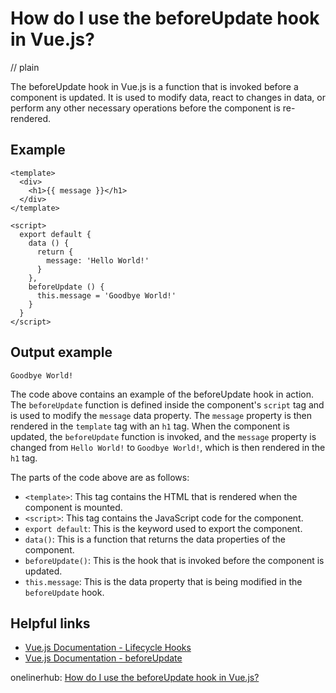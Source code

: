 # How do I use the beforeUpdate hook in Vue.js?
// plain

The beforeUpdate hook in Vue.js is a function that is invoked before a component is updated. It is used to modify data, react to changes in data, or perform any other necessary operations before the component is re-rendered.

## Example

```
<template>
  <div>
    <h1>{{ message }}</h1>
  </div>
</template>

<script>
  export default {
    data () {
      return {
        message: 'Hello World!'
      }
    },
    beforeUpdate () {
      this.message = 'Goodbye World!'
    }
  }
</script>
```

## Output example

```
Goodbye World!
```

The code above contains an example of the beforeUpdate hook in action. The `beforeUpdate` function is defined inside the component's `script` tag and is used to modify the `message` data property. The `message` property is then rendered in the `template` tag with an `h1` tag. When the component is updated, the `beforeUpdate` function is invoked, and the `message` property is changed from `Hello World!` to `Goodbye World!`, which is then rendered in the `h1` tag.

The parts of the code above are as follows:
- `<template>`: This tag contains the HTML that is rendered when the component is mounted.
- `<script>`: This tag contains the JavaScript code for the component.
- `export default`: This is the keyword used to export the component.
- `data()`: This is a function that returns the data properties of the component.
- `beforeUpdate()`: This is the hook that is invoked before the component is updated.
- `this.message`: This is the data property that is being modified in the `beforeUpdate` hook.

## Helpful links
- [Vue.js Documentation - Lifecycle Hooks](https://vuejs.org/v2/guide/instance.html#Lifecycle-Diagram)
- [Vue.js Documentation - beforeUpdate](https://vuejs.org/v2/api/#beforeUpdate)

onelinerhub: [How do I use the beforeUpdate hook in Vue.js?](https://onelinerhub.com/vue.js/how-do-i-use-the-beforeupdate-hook-in-vue-js)